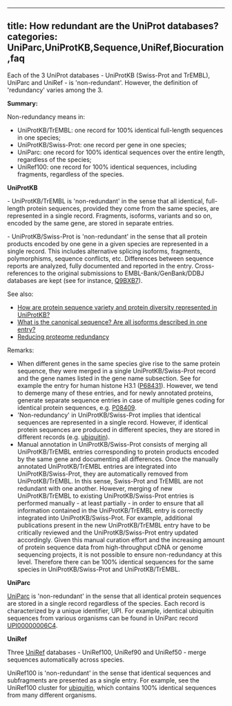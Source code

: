 
---
title: How redundant are the UniProt databases?
categories: UniParc,UniProtKB,Sequence,UniRef,Biocuration,faq
---

Each of the 3 UniProt databases - UniProtKB (Swiss-Prot and TrEMBL), UniParc and UniRef - is 'non-redundant'. However, the definition of 'redundancy' varies among the 3.

**Summary:**

Non-redundancy means in:

*   UniProtKB/TrEMBL: one record for 100% identical full-length sequences in one species;
*   UniProtKB/Swiss-Prot: one record per gene in one species;
*   UniParc: one record for 100% identical sequences over the entire length, regardless of the species;
*   UniRef100: one record for 100% identical sequences, including fragments, regardless of the species.

**UniProtKB**

\- UniProtKB/TrEMBL is 'non-redundant' in the sense that all identical, full-length protein sequences, provided they come from the same species, are represented in a single record. Fragments, isoforms, variants and so on, encoded by the same gene, are stored in separate entries.

\- UniProtKB/Swiss-Prot is 'non-redundant' in the sense that all protein products encoded by one gene in a given species are represented in a single record. This includes alternative splicing isoforms, fragments, polymorphisms, sequence conflicts, etc. Differences between sequence reports are analyzed, fully documented and reported in the entry. Cross-references to the original submissions to EMBL-Bank/GenBank/DDBJ databases are kept (see for instance, [Q9BXB7](http://www.uniprot.org/uniprot/Q9BXB7#cross%2Dreferences)).

See also:

*   [How are protein sequence variety and protein diversity represented in UniProtKB?](http://www.uniprot.org/faq/21)
*   [What is the canonical sequence? Are all isoforms described in one entry?](http://www.uniprot.org/faq/30)
*   [Reducing proteome redundancy](http://www.uniprot.org/help/proteome%5Fredundancy)

Remarks:

*   When different genes in the same species give rise to the same protein sequence, they were merged in a single UniProtKB/Swiss-Prot record and the gene names listed in the gene name subsection. See for example the entry for human histone H3.1 ([P68431](http://www.uniprot.org/uniprot/P68431#names%5Fand%5Ftaxonomy)). However, we tend to demerge many of these entries, and for newly annotated proteins, generate separate sequence entries in case of multiple genes coding for identical protein sequences, e.g. [P08409](http://www.uniprot.org/uniprot/?query=replaces:P08409).
*   'Non-redundancy' in UniProtKB/Swiss-Prot implies that identical sequences are represented in a single record. However, if identical protein sequences are produced in different species, they are stored in different records (e.g. [ubiquitin](http://www.uniprot.org/uniprot/?query=(cluster%3A(member%3AP62975+identity%3A1.0)+length%3A76)+AND+reviewed%3Ayes)).
*   Manual annotation in UniProtKB/Swiss-Prot consists of merging all UniProtKB/TrEMBL entries corresponding to protein products encoded by the same gene and documenting all differences. Once the manually annotated UniProtKB/TrEMBL entries are integrated into UniProtKB/Swiss-Prot, they are automatically removed from UniProtKB/TrEMBL. In this sense, Swiss-Prot and TrEMBL are not redundant with one another. However, merging of new UniProtKB/TrEMBL to existing UniProtKB/Swiss-Prot entries is performed manually - at least partially - in order to ensure that all information contained in the UniProtKB/TrEMBL entry is correctly integrated into UniProtKB/Swiss-Prot. For example, additional publications present in the new UniProtKB/TrEMBL entry have to be critically reviewed and the UniProtKB/Swiss-Prot entry updated accordingly. Given this manual curation effort and the increasing amount of protein sequence data from high-throughput cDNA or genome sequencing projects, it is not possible to ensure non-redundancy at this level. Therefore there can be 100% identical sequences for the same species in UniProtKB/Swiss-Prot and UniProtKB/TrEMBL.

**UniParc**

[UniParc](http://www.uniprot.org/help/uniparc) is 'non-redundant' in the sense that all identical protein sequences are stored in a single record regardless of the species. Each record is characterized by a unique identifier, UPI. For example, identical ubiquitin sequences from various organisms can be found in UniParc record [UPI00000006C4](http://www.uniprot.org/uniparc/UPI00000006C4).

**UniRef**

Three [UniRef](http://www.uniprot.org/help/uniref) databases - UniRef100, UniRef90 and UniRef50 - merge sequences automatically across species.

UniRef100 is 'non-redundant' in the sense that identical sequences and subfragments are presented as a single entry. For example, see the UniRef100 cluster for [ubiquitin](http://www.uniprot.org/uniref/?query=member%3aP62975+identity:1.0), which contains 100% identical sequences from many different organisms.
        